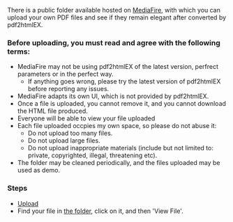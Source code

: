 There is a public folder available hosted on [MediaFire](http://www.mediafire.com), with which you can upload your own PDF files and see if they remain elegant after converted by pdf2htmlEX.

### Before uploading, you must read and agree with the following terms:
 - MediaFire may not be using pdf2htmlEX of the latest version, perfrect parameters or in the perfect way.
   - If anything goes wrong, please try the latest version of pdf2htmlEX before reporting any issues.
 - MediaFire adapts its own UI, which is not provided by pdf2htmlEX.
 - Once a file is uploaded, you cannot remove it, and you cannot download the HTML file produced.
 - Everyone will be able to view your file uploaded
 - Each file uploaded occpies my own space, so please do not abuse it:
   - Do not upload too many files.
   - Do not upload large files.
   - Do not upload inappropriate materials (include but not limited to: private, copyrighted, illegal, threatening etc).
 - The folder may be cleaned periodically, and the files uploaded may be used as demo.

### Steps
 - [Upload](http://www.mediafire.com/filedrop/iledrop_hosted.php?drop=b9da314994a5e9af384dfd020fe8280e0d2e425d0870dc5edcca272e9fdc7d43) 
 - Find your file in [the folder](http://www.mediafire.com/?clnnit9kn3vf9), click on it, and then 'View File'.